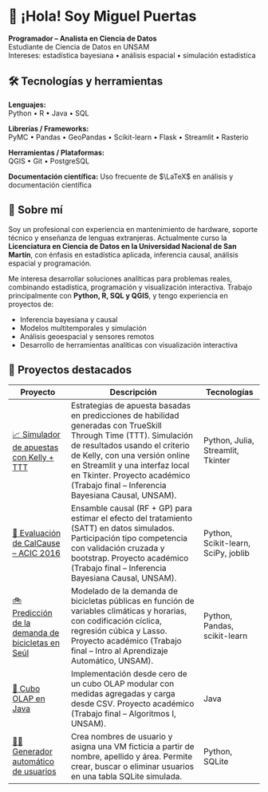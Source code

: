 # 👋 ¡Hola! Soy Miguel Puertas

**Programador – Analista en Ciencia de Datos**  
Estudiante de Ciencia de Datos en UNSAM  
Intereses: estadística bayesiana • análisis espacial • simulación estadística

## 🛠 Tecnologías y herramientas

**Lenguajes:**  
Python • R • Java • SQL  

**Librerías / Frameworks:**  
PyMC • Pandas • GeoPandas • Scikit-learn • Flask • Streamlit • Rasterio  

**Herramientas / Plataformas:**  
QGIS • Git • PostgreSQL

**Documentación científica:**
Uso frecuente de $\LaTeX$ en análisis y documentación científica

## 🧩 Sobre mí

Soy un profesional con experiencia en mantenimiento de hardware, soporte técnico y enseñanza de lenguas extranjeras. Actualmente curso la **Licenciatura en Ciencia de Datos en la Universidad Nacional de San Martín**, con énfasis en estadística aplicada, inferencia causal, análisis espacial y programación.

Me interesa desarrollar soluciones analíticas para problemas reales, combinando estadística, programación y visualización interactiva. Trabajo principalmente con **Python, R, SQL y QGIS**, y tengo experiencia en proyectos de:

- Inferencia bayesiana y causal
- Modelos multitemporales y simulación
- Análisis geoespacial y sensores remotos
- Desarrollo de herramientas analíticas con visualización interactiva

## 🚀 Proyectos destacados

| Proyecto | Descripción | Tecnologías |
|---|---|---|
| [📈 Simulador de apuestas con Kelly + TTT](https://github.com/mirpuertas/simulador-apuestas-kelly-trueskill) | Estrategias de apuesta basadas en predicciones de habilidad generadas con TrueSkill Through Time (TTT). Simulación de resultados usando el criterio de Kelly, con una versión online en Streamlit y una interfaz local en Tkinter. Proyecto académico (Trabajo final – Inferencia Bayesiana Causal, UNSAM). | Python, Julia, Streamlit, Tkinter |
| [🧪 Evaluación de CalCause – ACIC 2016](https://github.com/mirpuertas/calcause-acic2016) | Ensamble causal (RF + GP) para estimar el efecto del tratamiento (SATT) en datos simulados. Participación tipo competencia con validación cruzada y bootstrap. Proyecto académico (Trabajo final – Inferencia Bayesiana Causal, UNSAM). | Python, Scikit-learn, SciPy, joblib |
| [🚲 Predicción de la demanda de bicicletas en Seúl](https://github.com/mirpuertas/seoul-bike-demand) | Modelado de la demanda de bicicletas públicas en función de variables climáticas y horarias, con codificación cíclica, regresión cúbica y Lasso. Proyecto académico (Trabajo final – Intro al Aprendizaje Automático, UNSAM). | Python, Pandas, scikit-learn |
| [🧊 Cubo OLAP en Java](https://github.com/mirpuertas/cubo-olap) | Implementación desde cero de un cubo OLAP modular con medidas agregadas y carga desde CSV. Proyecto académico (Trabajo final – Algoritmos I, UNSAM). | Java |
| [🧑‍💻 Generador automático de usuarios](https://github.com/mirpuertas/user_generator) | Crea nombres de usuario y asigna una VM ficticia a partir de nombre, apellido y área. Permite crear, buscar o eliminar usuarios en una tabla SQLite simulada. | Python, SQLite |

